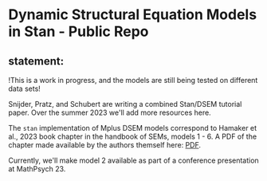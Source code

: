 # Dynamic Structural Equation Models in Stan - Public Repo

## statement:

!This is a work in progress, and the models are still being tested on different data sets!

Snijder, Pratz, and Schubert are writing a combined Stan/DSEM tutorial paper.
Over the summer 2023 we'll add more resources here.

The `stan` implementation of Mplus DSEM models 
correspond to Hamaker et al., 2023 book chapter in the handbook of SEMs, models 1 - 6.
A PDF of the chapter made available by the authors themself here: [PDF](https://ellenhamaker.github.io/DSEM-demo-videos/#Introduction).

Currently, we'll make model 2 available as part of a conference presentation at MathPsych 23.




